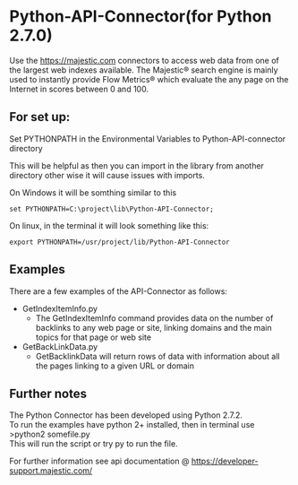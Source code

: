 Python-API-Connector(for Python 2.7.0)
====================

Use the https://majestic.com connectors to access web data from one of the largest web indexes available. 
The Majestic® search engine is mainly used to instantly provide Flow Metrics® which evaluate the any page on the Internet in scores between 0 and 100.
 

For set up:
---------------
Set PYTHONPATH in the Environmental Variables to Python-API-connector directory 

This will be helpful as then you can import in the library from another directory other wise it will cause issues with imports.

On Windows it will be somthing similar to this 
```
set PYTHONPATH=C:\project\lib\Python-API-Connector;
```
On linux, in the terminal it will look something like this: 
```
export PYTHONPATH=/usr/project/lib/Python-API-Connector
```
Examples
-------------
There are a few examples of the API-Connector as follows:

* GetIndexItemInfo.py 
  * The GetIndexItemInfo command provides data on the number of backlinks to any web page or site, linking domains and the main topics for that page or web site
* GetBackLinkData.py 
  * GetBacklinkData will return rows of data with information about all the pages linking to a given URL or domain


Further notes  
------------------
The Python Connector has been developed using Python 2.7.2.\
To run the examples have python 2+ installed, then in terminal use >python2 somefile.py  
This will run the script or try py to run the file.

For further information see api documentation @ https://developer-support.majestic.com/



